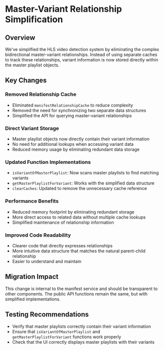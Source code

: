 # Master-Variant Relationship Simplification

## Overview

We've simplified the HLS video detection system by eliminating the complex bidirectional master-variant relationships. Instead of using separate caches to track these relationships, variant information is now stored directly within the master playlist objects.

## Key Changes

### Removed Relationship Cache

- Eliminated `manifestRelationshipCache` to reduce complexity
- Removed the need for synchronizing two separate data structures
- Simplified the API for querying master-variant relationships

### Direct Variant Storage

- Master playlist objects now directly contain their variant information
- No need for additional lookups when accessing variant data
- Reduced memory usage by eliminating redundant data storage

### Updated Function Implementations

- `isVariantOfMasterPlaylist`: Now scans master playlists to find matching variants
- `getMasterPlaylistForVariant`: Works with the simplified data structure
- `clearCaches`: Updated to remove the unnecessary cache reference

### Performance Benefits

- Reduced memory footprint by eliminating redundant storage
- More direct access to related data without multiple cache lookups
- Simplified maintenance of relationship information

### Improved Code Readability

- Clearer code that directly expresses relationships
- More intuitive data structure that matches the natural parent-child relationship
- Easier to understand and maintain

## Migration Impact

This change is internal to the manifest service and should be transparent to other components. The public API functions remain the same, but with simplified implementations.

## Testing Recommendations

- Verify that master playlists correctly contain their variant information
- Ensure that `isVariantOfMasterPlaylist` and `getMasterPlaylistForVariant` functions work properly
- Check that the UI correctly displays master playlists with their variants

